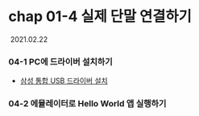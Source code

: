 # chap 01-4 실제 단말 연결하기

​																																											2021.02.22



### 04-1 PC에 드라이버 설치하기

* [삼성 통합 USB 드라이버 설치](https://www.samsungsvc.co.kr/online/downLoadMain.do?isDownload=S)

### 04-2 에뮬레이터로 Hello World 앱 실행하기
